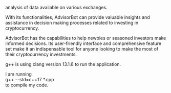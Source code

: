 analysis of data available on various exchanges. 

With its functionalities, AdvisorBot can provide valuable insights and assistance in decision making processes related to investing in cryptocurrency. 

AdvisorBot has the capabilities to help newbies or seasoned investors make informed decisions. Its user-friendly interface and comprehensive feature set make it an indispensable tool for anyone looking to make the most of their cryptocurrency investments.

g++ is using clang version 13.1.6 to run the application.


I am running  
g++ --std=c++17 *.cpp  
to compile my code.
